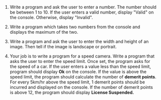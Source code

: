 1) Write a program and ask the user to enter a number. The number should be between 1 to 10. If the user enters 
a valid number, display "Valid" on the console. Otherwise, display "Invalid".

2) Write a program which takes two numbers from the console and displays the maximum of the two.

3) Write a program and ask the user to enter the width and height of an image. Then tell if the image is landscape or portrait.

4) Your job is to write a program for a speed camera. Write a program that asks the user to enter the speed limit. Once set, 
the program asks for the speed of a car. If the user enters a value less than the speed limit, program should 
display **Ok** on the console. If the value is above the speed limit, the program should calculate the number of 
**demerit points**. For every 5km/hr above the speed limit, 1 demerit points should be incurred and displayed on 
the console. If the number of demerit points is above 12, the program should display **License Suspended.**
